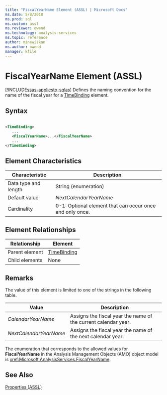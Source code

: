 ```yaml
---
title: "FiscalYearName Element (ASSL) | Microsoft Docs"
ms.date: 5/8/2018
ms.prod: sql
ms.custom: assl
ms.reviewer: owend
ms.technology: analysis-services
ms.topic: reference
author: minewiskan
ms.author: owend
manager: kfile
---
```

# FiscalYearName Element (ASSL)
[!INCLUDE[ssas-appliesto-sqlas](../../../includes/ssas-appliesto-sqlas.md)]
  Defines the naming convention for the name of the fiscal year for a [TimeBinding](../../../analysis-services/scripting/data-type/timebinding-data-type-assl.md) element.  
  
## Syntax  
  
```xml  
  
<TimeBinding>  
   ...  
   <FiscalYearName>...</FiscalYearName>  
   ...  
</TimeBinding>  
```  
  
## Element Characteristics  
  
|Characteristic|Description|  
|--------------------|-----------------|  
|Data type and length|String (enumeration)|  
|Default value|*NextCalendarYearName*|  
|Cardinality|0-1: Optional element that can occur once and only once.|  
  
## Element Relationships  
  
|Relationship|Element|  
|------------------|-------------|  
|Parent element|[TimeBinding](../../../analysis-services/scripting/data-type/timebinding-data-type-assl.md)|  
|Child elements|None|  
  
## Remarks  
 The value of this element is limited to one of the strings in the following table.  
  
|Value|Description|  
|-----------|-----------------|  
|*CalendarYearName*|Assigns the fiscal year the name of the current calendar year.|  
|*NextCalendarYearName*|Assigns the fiscal year the name of the next calendar year.|  
  
 The enumeration that corresponds to the allowed values for **FiscalYearName** in the Analysis Management Objects (AMO) object model is <xref:Microsoft.AnalysisServices.FiscalYearName>.  
  
## See Also  
 [Properties &#40;ASSL&#41;](../../../analysis-services/scripting/properties/properties-assl.md)  
  
  
